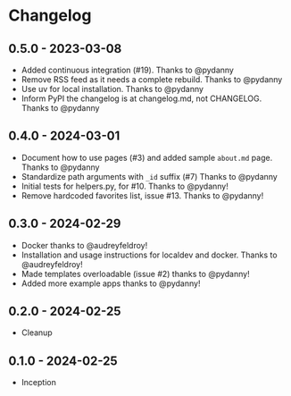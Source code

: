 # Changelog

## 0.5.0 - 2023-03-08

- Added continuous integration (#19). Thanks to @pydanny
- Remove RSS feed as it needs a complete rebuild. Thanks to @pydanny
- Use uv for local installation. Thanks to @pydanny
- Inform PyPI the changelog is at changelog.md, not CHANGELOG. Thanks to @pydanny

## 0.4.0 - 2024-03-01

- Document how to use pages (#3) and added sample `about.md` page. Thanks to @pydanny
- Standardize path arguments with `_id` suffix (#7) Thanks to @pydanny
- Initial tests for helpers.py, for #10. Thanks to @pydanny!
- Remove hardcoded favorites list, issue #13. Thanks to @pydanny!

## 0.3.0 - 2024-02-29

- Docker thanks to @audreyfeldroy!
- Installation and usage instructions for localdev and docker. Thanks to @audreyfeldroy!
- Made templates overloadable (issue #2) thanks to @pydanny!
- Added more example apps thanks to @pydanny!

## 0.2.0 - 2024-02-25

- Cleanup

## 0.1.0 - 2024-02-25

- Inception
